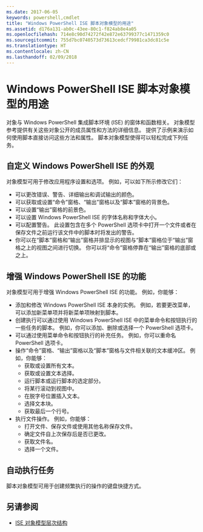 ```yaml
---
ms.date: 2017-06-05
keywords: powershell,cmdlet
title: "Windows PowerShell ISE 脚本对象模型的用途"
ms.assetid: d176a131-ab0c-43ee-80c1-f824ab8e4a05
ms.openlocfilehash: 714e8c90d74272f42e872e63799377c1471359c0
ms.sourcegitcommit: 755d7bc0740573d73613cedcf79981ca3dc81c5e
ms.translationtype: HT
ms.contentlocale: zh-CN
ms.lasthandoff: 02/09/2018
---
```

# <a name="purpose-of-the-windows-powershell-ise-scripting-object-model"></a>Windows PowerShell ISE 脚本对象模型的用途

对象与 Windows PowerShell 集成脚本环境 (ISE) 的窗体和函数相关。 对象模型参考提供有关这些对象公开的成员属性和方法的详细信息。 提供了示例来演示如何使用脚本直接访问这些方法和属性。 脚本对象模型使得可以轻松完成下列任务。

## <a name="customizing-the-appearance-of-windows-powershell-ise"></a>自定义 Windows PowerShell ISE 的外观

对象模型可用于修改应用程序设置和选项。 例如，可以如下所示修改它们：

- 可以更改错误、警告、详细输出和调试输出的颜色。
- 可以获取或设置“命令”窗格、“输出”窗格以及“脚本”窗格的背景色。
- 可以设置“输出”窗格的前景色。
- 可以设置 Windows PowerShell ISE 的字体名称和字体大小。
- 可以配置警告。 此设置包含在多个 PowerShell 选项卡中打开一个文件或者在保存文件之前运行该文件中的脚本时将发出的警告。
- 你可以在“脚本”窗格和“输出”窗格并排显示的视图与“脚本”窗格位于“输出”窗格之上的视图之间进行切换。 你可以将“命令”窗格停靠在“输出”窗格的底部或之上。

## <a name="enhancing-the-functionality-of-windows-powershell-ise"></a>增强 Windows PowerShell ISE 的功能

对象模型可用于增强 Windows PowerShell ISE 的功能。 例如，你能够：

- 添加和修改 Windows PowerShell ISE 本身的实例。 例如，若要更改菜单，可以添加新菜单项并将新菜单项映射到脚本。
- 创建执行可以通过使用 Windows PowerShell ISE 中的菜单命令和按钮执行的一些任务的脚本。 例如，你可以添加、删除或选择一个 PowerShell 选项卡。
- 可以通过使用菜单命令和按钮执行的补充任务。 例如，你可以重命名 PowerShell 选项卡。
- 操作“命令”窗格、“输出”窗格以及“脚本”窗格与文件相关联的文本缓冲区。 例如，你能够：
  - 获取或设置所有文本。
  - 获取或设置文本选择。
  - 运行脚本或运行脚本的选定部分。
  - 将某行滚动到视图中。
  - 在脱字号位置插入文本。
  - 选择文本块。
  - 获取最后一个行号。
- 执行文件操作。 例如，你能够：
  - 打开文件、保存文件或使用其他名称保存文件。
  - 确定文件自上次保存后是否已更改。
  - 获取文件名。
  - 选择一个文件。

## <a name="automating-tasks"></a>自动执行任务

脚本对象模型可用于创建频繁执行的操作的键盘快捷方式。

## <a name="see-also"></a>另请参阅
- [ISE 对象模型层次结构](The-ISE-Object-Model-Hierarchy.md)
